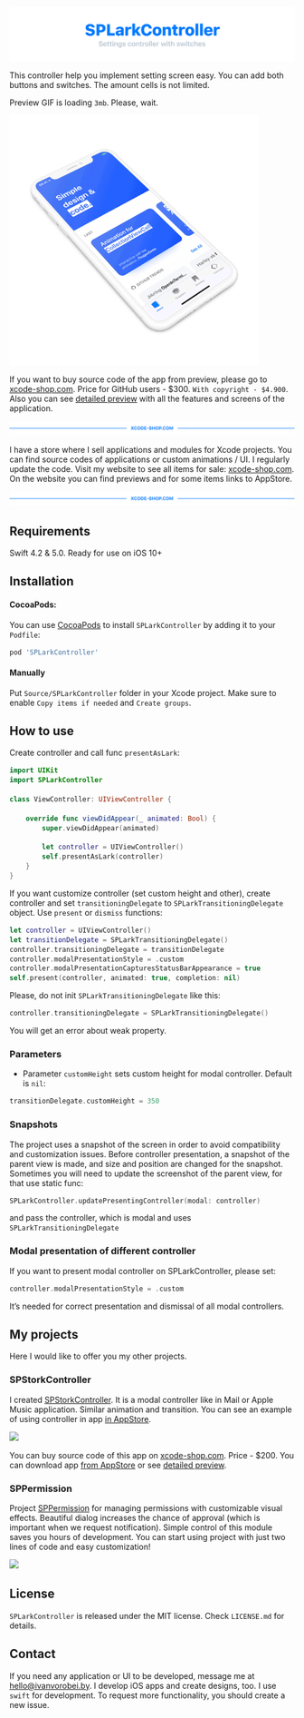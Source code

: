 <img src="https://github.com/IvanVorobei/SPLarkController/blob/master/Resources/Banner.svg"/>

This controller help you implement setting screen easy. You can add both buttons and switches. The amount cells is not limited.

Preview GIF is loading `3mb`. Please, wait.

<img src="https://github.com/IvanVorobei/SPLarkController/blob/master/Resources/Preview.gif" width="440">

If you want to buy source code of the app from preview, please go to [xcode-shop.com](https://xcode-shop.com). Price for GitHub users - $300. `With copyright - $4.900`. Also you can see [detailed preview](https://xcode-shop.com/assets/preview/code.mov) with all the features and screens of the application.

<img src="https://github.com/IvanVorobei/SPLarkController/blob/master/Resources/Shop.svg"/>

I have a store where I sell applications and modules for Xcode projects. You can find source codes of applications or custom animations / UI. I regularly update the code. Visit my website to see all items for sale: [xcode-shop.com](https://xcode-shop.com). On the website you can find previews and for some items links to AppStore.

<img src="https://github.com/IvanVorobei/SPLarkController/blob/master/Resources/Shop.svg"/>

## Requirements
Swift 4.2 & 5.0. Ready for use on iOS 10+

## Installation

#### CocoaPods:

You can use [CocoaPods](http://cocoapods.org/) to install `SPLarkController` by adding it to your `Podfile`:

```ruby
pod 'SPLarkController'
```

#### Manually

Put `Source/SPLarkController` folder in your Xcode project. Make sure to enable `Copy items if needed` and `Create groups`.

## How to use

Create controller and call func `presentAsLark`:

```swift
import UIKit
import SPLarkController

class ViewController: UIViewController {
    
    override func viewDidAppear(_ animated: Bool) {
        super.viewDidAppear(animated)

        let controller = UIViewController()
        self.presentAsLark(controller)
    }
}
```

If you want customize controller (set custom height and other), create controller and set `transitioningDelegate` to `SPLarkTransitioningDelegate` object. Use `present` or `dismiss` functions:

```swift
let controller = UIViewController()
let transitionDelegate = SPLarkTransitioningDelegate()
controller.transitioningDelegate = transitionDelegate
controller.modalPresentationStyle = .custom
controller.modalPresentationCapturesStatusBarAppearance = true
self.present(controller, animated: true, completion: nil)
```

Please, do not init `SPLarkTransitioningDelegate` like this:

```swift
controller.transitioningDelegate = SPLarkTransitioningDelegate()
```

You will get an error about weak property.

### Parameters

- Parameter `customHeight` sets custom height for modal controller. Default is `nil`:
```swift
transitionDelegate.customHeight = 350
```

### Snapshots

The project uses a snapshot of the screen in order to avoid compatibility and customization issues. Before controller presentation, a snapshot of the parent view is made, and size and position are changed for the snapshot. Sometimes you will need to update the screenshot of the parent view, for that use static func:

```swift
SPLarkController.updatePresentingController(modal: controller)
```

and pass the controller, which is modal and uses `SPLarkTransitioningDelegate`

### Modal presentation of different controller

If you want to present modal controller on SPLarkController, please set:

```swift
controller.modalPresentationStyle = .custom
```

It’s needed for correct presentation and dismissal of all modal controllers.

## My projects

Here I would like to offer you my other projects.

### SPStorkController
I created [SPStorkController](https://github.com/IvanVorobei/SPStorkController). It is a modal controller like in Mail or Apple Music application. Similar animation and transition. You can see an example of using controller in app [in AppStore](https://itunes.apple.com/app/id1446635818).

<img src="https://github.com/IvanVorobei/SPStorkController/blob/master/Resources/Preview.gif" width="440">

You can buy source code of this app on [xcode-shop.com](https://xcode-shop.com). Price - $200. You can download app [from AppStore](https://itunes.apple.com/app/id1446635818) or see [detailed preview](https://xcode-shop.com/assets/preview/debts.mov). 

### SPPermission
Project [SPPermission](https://github.com/IvanVorobei/SPPermission) for managing permissions with customizable visual effects. Beautiful dialog increases the chance of approval (which is important when we request notification). Simple control of this module saves you hours of development. You can start using project with just two lines of code and easy customization!

<img src="https://github.com/IvanVorobei/SPPermission/blob/master/Resources/Preview.gif" width="500">

## License
`SPLarkController` is released under the MIT license. Check `LICENSE.md` for details.

## Contact
If you need any application or UI to be developed, message me at hello@ivanvorobei.by. I develop iOS apps and create designs, too. I use `swift` for development. To request more functionality, you should create a new issue.
